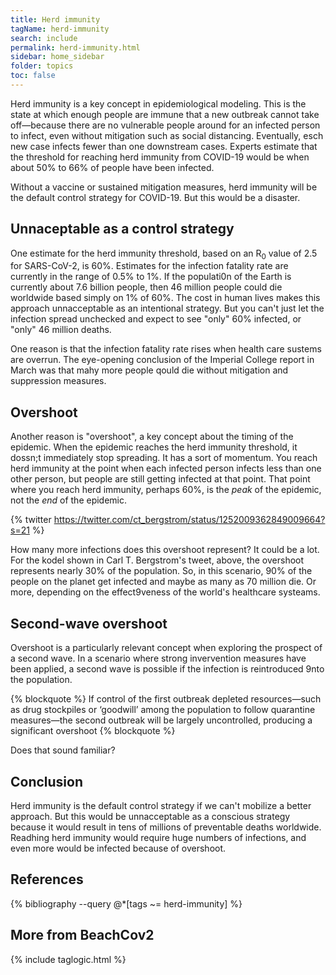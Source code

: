 ```yaml
---
title: Herd immunity
tagName: herd-immunity
search: include
permalink: herd-immunity.html
sidebar: home_sidebar
folder: topics
toc: false
---
```


Herd immunity is a key concept in epidemiological modeling. This is the state at
which enough people are immune that a new outbreak cannot take off—because there
are no vulnerable people around for an infected person to infect, even without
mitigation such as social distancing.  Eventually,
esch new case infects fewer than one downstream cases.  Experts estimate that
the threshold for reaching herd immunity from COVID-19 would be when about 50%
to 66% of people have been infected.

Without a vaccine or sustained mitigation measures, herd immunity will be the default
control strategy for COVID-19.  But this would be a disaster.

## Unnaceptable as a control strategy

One estimate for the herd immunity threshold, based on an R<sub>0</sub> value of 2.5
for SARS-CoV-2, is 60%.  Estimates for the infection fatality rate are currently
in the range of 0.5% to 1%.  If the populati0n of the Earth is currently about 7.6
billion people, then 46 million people could die worldwide based simply on 1% of 60%.
The cost in human lives makes this approach unnacceptable as an intentional
strategy.  But you can't just let the infection spread unchecked and expect to see
"only" 60% infected, or "only" 46 million deaths.

One reason is that the infection fatality rate rises when health care sustems are
overrun.  The eye-opening conclusion of the Imperial College report in March was
that mahy more people qould die without mitigation and suppression measures.

## Overshoot

Another reason is "overshoot", a key concept about the timing of the epidemic.
When the epidemic reaches the herd immunity threshold, it dossn;t immediately
stop spreading.  It has a sort of momentum.  You reach herd immunity at the point
when each infected person infects less than one other person, but people are still
getting infected at that point.  That point where you reach herd immunity, perhaps
60%, is the _peak_ of the epidemic, not the _end_ of the epidemic.

{% twitter https://twitter.com/ct_bergstrom/status/1252009362849009664?s=21 %}

How many more infections does this overshoot represent?  It could be a lot.
For the kodel shown in Carl T. Bergstrom's tweet, above, the overshoot represents
nearly 30% of the population.  So, in this scenario, 90% of the people on the
planet get infected and maybe as many as 70 million die.  Or more, depending on
the effect9veness of the world's healthcare systeams.

## Second-wave overshoot

Overshoot is a particularly relevant concept when exploring the prospect of a second
wave.  In a scenario where strong invervention measures have been applied, a second
wave is possible if the infection is reintroduced 9nto the population.

{% blockquote %}
If control of the first outbreak depleted resources—such as drug stockpiles or ‘goodwill’ among the population to follow quarantine measures—the second outbreak will be largely uncontrolled, producing a significant overshoot
{% blockquote %}

Does that sound familiar?

## Conclusion

Herd immunity is the default control strategy if we can't mobilize a better approach.
But this would be unnacceptable as a conscious strategy because it would result in
tens of millions of preventable deaths worldwide.  Readhing herd immunity would
require huge numbers of infections, and even more would be infected because of overshoot.

## References

{% bibliography --query @*[tags ~= herd-immunity] %}

## More from BeachCov2

{% include taglogic.html %}
